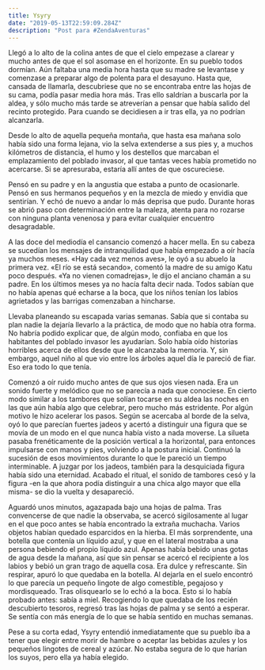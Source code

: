 ```yaml
---
title: Ysyry
date: "2019-05-13T22:59:09.284Z"
description: "Post para #ZendaAventuras"
---
```


Llegó a lo alto de la colina antes de que el cielo empezase a clarear y mucho
antes de que el sol asomase en el horizonte. En su pueblo todos dormían. Aún
faltaba una media hora hasta que su madre se levantase y comenzase a preparar algo de polenta para el desayuno. Hasta que, cansada de llamarla, descubriese que no se
encontraba entre las hojas de su cama, podía pasar media hora más. Tras ello
saldrían a buscarla por la aldea, y sólo mucho más tarde se atreverían a
pensar que había salido del recinto protegido. Para cuando se decidiesen a ir tras ella, ya no podrían alcanzarla.
 
Desde lo alto de aquella pequeña montaña, que hasta esa mañana solo había
sido una forma lejana, vio la selva extenderse a sus pies y, a muchos kilómetros de distancia, el humo y los destellos que marcaban el emplazamiento del poblado invasor, al que
tantas veces había prometido no acercarse. Si se apresuraba, estaría allí
antes de que oscureciese.
  
Pensó en su padre y en la angustia que estaba a punto de
ocasionarle. Pensó en sus hermanos pequeños y en la mezcla de miedo y envidia
que sentirían. Y echó de nuevo a
andar lo más deprisa que pudo. Durante horas se abrió paso con determinación
entre la maleza, atenta para no rozarse con ninguna planta venenosa y para
evitar cualquier encuentro desagradable.

A las doce del mediodía el cansancio comenzó a hacer mella. En su cabeza se
sucedían los mensajes de intranquilidad que había empezado a oír hacía ya
muchos meses. «Hay cada vez menos aves», le oyó a su abuelo la primera vez. «El
río se está secando», comentó la madre de su amigo Katu poco después. «Ya
no vienen comadrejas», le dijo el anciano chamán a su padre. En los últimos meses ya
no hacía falta decir nada. Todos sabían que no había apenas qué echarse a
la boca, que los niños tenían los labios agrietados y las barrigas comenzaban 
a hincharse.

Llevaba planeando su escapada varias semanas. Sabía que si contaba su plan
nadie la dejaría llevarlo a la práctica, de modo que no había otra forma. No
habría podido explicar que, de algún modo, confiaba en que los habitantes del poblado
invasor les ayudarían. Solo había oído historias horribles acerca de ellos desde que le alcanzaba la memoria. Y, sin embargo, aquel niño al que vio entre los árboles aquel día le pareció de fiar. Eso era todo lo que tenía.

Comenzó a oír ruido mucho antes de que sus ojos viesen nada. Era un
sonido fuerte y melódico que no se parecía a nada que conociese. En cierto
modo similar a los tambores
que solían tocarse en su aldea las noches en las que aún había algo que
celebrar, pero mucho más estridente. Por algún motivo le
hizo acelerar los pasos. Según se acercaba al borde de la selva, oyó lo que parecían fuertes jadeos y acertó a distinguir una
figura que se movía de un modo en el que nunca había visto a nada
moverse. La silueta pasaba frenéticamente de la posición vertical a la
horizontal, para entonces impulsarse con manos y pies, volviendo a la
postura inicial. Continuó la sucesión de esos movimientos durante lo que le
pareció un tiempo interminable. A juzgar por los jadeos, también para la
desquiciada figura había sido una eternidad. Acabado el ritual, el sonido de tambores cesó y la figura -en la que ahora podía distinguir a una chica algo mayor que
ella misma- se dio la vuelta y desapareció.

Aguardó unos minutos, agazapada bajo una hojas de palma. Tras convencerse
de que nadie la observaba, se acercó sigilosamente al lugar en el
que poco antes se había encontrado la extraña muchacha. Varios objetos habían quedado
esparcidos en la hierba. El más sorprendente, una botella que contenía un
líquido azul, y que en el lateral mostraba a una persona bebiendo el propio
líquido azul. Apenas había bebido unas gotas de agua desde la mañana, así que
sin pensar se acercó el recipiente a los labios y bebió un gran trago de aquella cosa. Era dulce y
refrescante. Sin respirar, apuró lo que quedaba en la botella.
Al dejarla en el suelo encontró lo que parecía un pequeño lingote de
algo comestible, pegajoso y mordisqueado. Tras olisquearlo se lo echó a la
boca. Esto si lo había probado antes: sabía a miel. Recogiendo lo que quedaba de los
recién descubierto tesoros, regresó tras las hojas de palma y se sentó a
esperar. Se sentía con más energía de lo que se había sentido en muchas
semanas.

Pese a su corta edad, Ysyry entendió inmediatamente que su pueblo iba a tener que
elegir entre morir de hambre o aceptar las bebidas azules y los pequeños
lingotes de cereal y azúcar. No estaba segura de lo que harían los suyos, pero ella ya había elegido.

